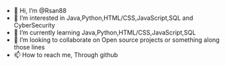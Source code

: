 - 👋 Hi, I’m @Rsan88
- 👀 I’m interested in Java,Python,HTML/CSS,JavaScript,SQL and CyberSecurity
- 🌱 I’m currently learning Java,Python,HTML/CSS,JavaScript,SQL
- 💞️ I’m looking to collaborate on Open source projects or something along those lines 
- 📫 How to reach me, Through github

<!---
Rsan88/Rsan88 is a ✨ special ✨ repository because its `README.md` (this file) appears on your GitHub profile.
You can click the Preview link to take a look at your changes.
--->
